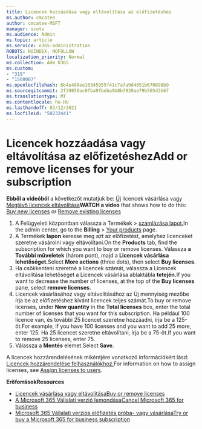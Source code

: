 ```yaml
---
title: Licencek hozzáadása vagy eltávolítása az előfizetéshez
ms.author: cmcatee
author: cmcatee-MSFT
manager: scotv
ms.audience: Admin
ms.topic: article
ms.service: o365-administration
ROBOTS: NOINDEX, NOFOLLOW
localization_priority: Normal
ms.collection: Adm_O365
ms.custom:
- "319"
- "1500007"
ms.openlocfilehash: 6b4e488ee10345955f41c7a7a9d4851b670898b9
ms.sourcegitcommit: 2f39850ac0fba9fbeba9b8b7939ae79b505d3b67
ms.translationtype: MT
ms.contentlocale: hu-HU
ms.lasthandoff: 02/12/2021
ms.locfileid: "50232441"
---
```

# <a name="add-or-remove-licenses-for-your-subscription"></a><span data-ttu-id="49422-102">Licencek hozzáadása vagy eltávolítása az előfizetéshez</span><span class="sxs-lookup"><span data-stu-id="49422-102">Add or remove licenses for your subscription</span></span>

<span data-ttu-id="49422-103">**Ebből a videóból** a következőt mutatjuk be: [Új](https://go.microsoft.com/fwlink/p/?linkid=2154857) licencek vásárlása vagy [Meglévő licencek eltávolítása](https://go.microsoft.com/fwlink/p/?linkid=2154938)</span><span class="sxs-lookup"><span data-stu-id="49422-103">**WATCH a video** that shows how to do this: [Buy new licenses](https://go.microsoft.com/fwlink/p/?linkid=2154857) or [Remove existing licenses](https://go.microsoft.com/fwlink/p/?linkid=2154938)</span></span>

1. <span data-ttu-id="49422-104">A Felügyeleti központban válassza a Termékek  >  [számlázása lapot.](https://go.microsoft.com/fwlink/p/?linkid=842054)</span><span class="sxs-lookup"><span data-stu-id="49422-104">In the admin center, go to the **Billing** > [Your products](https://go.microsoft.com/fwlink/p/?linkid=842054) page.</span></span>
2. <span data-ttu-id="49422-105">A Termékek **lapon** keresse meg azt az előfizetést, amelyhez licenceket szeretne vásárolni vagy eltávolítani.</span><span class="sxs-lookup"><span data-stu-id="49422-105">On the **Products** tab, find the subscription for which you want to buy or remove licenses.</span></span> <span data-ttu-id="49422-106">Válassza **a További műveletek** (három pont), majd a **Licencek vásárlása lehetőséget.**</span><span class="sxs-lookup"><span data-stu-id="49422-106">Select **More actions** (three dots), then select **Buy licenses**.</span></span>
3. <span data-ttu-id="49422-107">Ha csökkenteni szeretné a licencek számát, válassza  a Licencek eltávolítása lehetőséget a Licencek vásárlása ablaktábla **tetején.**</span><span class="sxs-lookup"><span data-stu-id="49422-107">If you want to decrease the number of licenses, at the top of the **Buy licenses** pane, select **remove licenses**.</span></span>
4. <span data-ttu-id="49422-108">Licencek vásárlásához vagy  eltávolításához az  Új mennyiség mezőbe írja be az előfizetéshez kívánt licencek teljes számát.</span><span class="sxs-lookup"><span data-stu-id="49422-108">To buy or remove licenses, under **New quantity** in the **Total licenses** box, enter the total number of licenses that you want for this subscription.</span></span> <span data-ttu-id="49422-109">Ha például 100 licence van, és további 25 licencet szeretne hozzáadni, írja be a 125-öt.</span><span class="sxs-lookup"><span data-stu-id="49422-109">For example, if you have 100 licenses and you want to add 25 more, enter 125.</span></span> <span data-ttu-id="49422-110">Ha 25 licencet szeretne eltávolítani, írja be a 75-öt.</span><span class="sxs-lookup"><span data-stu-id="49422-110">If you want to remove 25 licenses, enter 75.</span></span>
5. <span data-ttu-id="49422-111">Válassza a **Mentés** elemet.</span><span class="sxs-lookup"><span data-stu-id="49422-111">Select **Save**.</span></span>

<span data-ttu-id="49422-112">A licencek hozzárendelésének mikéntjére vonatkozó információkért lásd: [Licencek hozzárendelése felhasználókhoz.](https://docs.microsoft.com/microsoft-365/admin/manage/assign-licenses-to-users)</span><span class="sxs-lookup"><span data-stu-id="49422-112">For information on how to assign licenses, see [Assign licenses to users](https://docs.microsoft.com/microsoft-365/admin/manage/assign-licenses-to-users).</span></span>

<span data-ttu-id="49422-113">**Erőforrások**</span><span class="sxs-lookup"><span data-stu-id="49422-113">**Resources**</span></span>
  
- [<span data-ttu-id="49422-114">Licencek vásárlása vagy eltávolítása</span><span class="sxs-lookup"><span data-stu-id="49422-114">Buy or remove licenses</span></span>](https://docs.microsoft.com/microsoft-365/commerce/licenses/buy-licenses)
- [<span data-ttu-id="49422-115">A Microsoft 365 Vállalati verzió lemondása</span><span class="sxs-lookup"><span data-stu-id="49422-115">Cancel Microsoft 365 for business</span></span>](https://docs.microsoft.com/microsoft-365/commerce/subscriptions/cancel-your-subscription)
- [<span data-ttu-id="49422-116">Microsoft 365 Vállalati verziós előfizetés próba- vagy vásárlása</span><span class="sxs-lookup"><span data-stu-id="49422-116">Try or buy a Microsoft 365 for business subscription</span></span>](https://docs.microsoft.com/microsoft-365/commerce/try-or-buy-microsoft-365)
